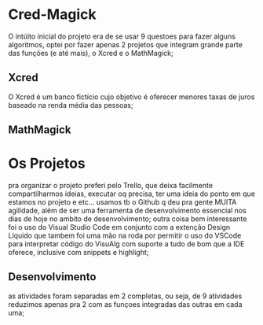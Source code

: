 # Cred-Magick
O intúito inicial do projeto era de se usar 9 questoes para fazer alguns algoritmos, optei por fazer apenas 2 projetos que integram grande parte das funções (e até mais), o Xcred e o MathMagick;

## Xcred
O Xcred é um banco fictício cujo objetivo é oferecer menores taxas de juros baseado na renda média das pessoas;

## MathMagick

# Os Projetos
pra organizar o projeto preferi pelo Trello, que deixa facilmente compartilharmos ideias, executar oq precisa, ter uma ideia do ponto em que estamos no projeto e etc... usamos tb o Github q deu pra gente MUITA agilidade, além de ser uma ferramenta de desenvolvimento essencial nos dias de hoje no ambito de desenvolvimento; outra coisa bem interessante foi o uso do Visual Studio Code em conjunto com a extenção Design Líquido que tambem foi uma mão na roda por permitir o uso do VSCode para interpretar código do VisuAlg com suporte a tudo de bom que a IDE oferece, inclusive com snippets e highlight;

## Desenvolvimento
as atividades foram separadas em 2 completas, ou seja, de 9 atividades reduzimos apenas pra 2 com as funçoes integradas das outras em cada uma; 